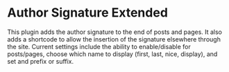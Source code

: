 # Author Signature Extended

This plugin adds the author signature to the end of posts and pages. It also adds a shortcode to allow the insertion of the signature elsewhere through the site. Current settings include the ability to enable/disable for posts/pages, choose which name to display (first, last, nice, display), and set and prefix or suffix.